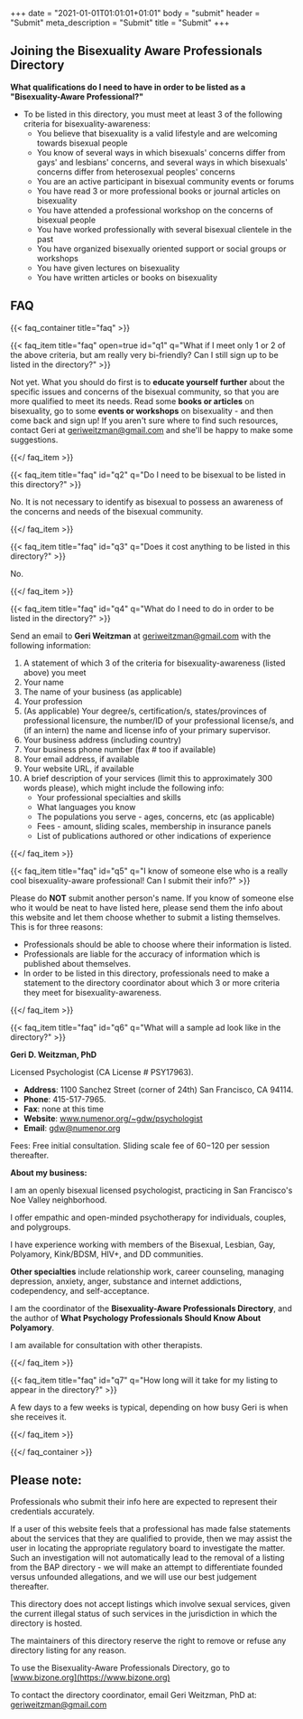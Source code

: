 +++
date = "2021-01-01T01:01:01+01:01"
body = "submit"
header = "Submit"
meta_description = "Submit"
title = "Submit"
+++

## Joining the Bisexuality Aware Professionals Directory

**What qualifications do I need to have in order to be listed as a "Bisexuality-Aware Professional?"**



- To be listed in this directory, you must meet at least 3 of the following criteria for bisexuality-awareness:
    - You believe that bisexuality is a valid lifestyle and are welcoming towards bisexual people
    - You know of several ways in which bisexuals' concerns differ from gays' and lesbians' concerns, and several ways in which bisexuals' concerns differ from heterosexual peoples' concerns
    - You are an active participant in bisexual community events or forums
    - You have read 3 or more professional books or journal articles on bisexuality
    - You have attended a professional workshop on the concerns of bisexual people
    - You have worked professionally with several bisexual clientele in the past
    - You have organized bisexually oriented support or social groups or workshops
    - You have given lectures on bisexuality
    - You have written articles or books on bisexuality

## FAQ

{{< faq_container title="faq" >}}

{{< faq_item title="faq" open=true id="q1" q="What if I meet only 1 or 2 of the above criteria, but am really very bi-friendly? Can I still sign up to be listed in the directory?" >}}

Not yet. What you should do first is to **educate yourself further** about the specific issues and concerns of the bisexual community, so that you are more qualified to meet its needs. Read some **books or articles** on bisexuality, go to some **events or workshops** on bisexuality - and then come back and sign up! If you aren't sure where to find such resources, contact Geri at geriweitzman@gmail.com and she'll be happy to make some suggestions.

{{</ faq_item >}}

{{< faq_item title="faq" id="q2" q="Do I need to be bisexual to be listed in this directory?" >}}

No. It is not necessary to identify as bisexual to possess an awareness of the concerns and needs of the bisexual community.

{{</ faq_item >}}


{{< faq_item title="faq" id="q3" q="Does it cost anything to be listed in this directory?" >}}

No.

{{</ faq_item >}}

{{< faq_item title="faq" id="q4" q="What do I need to do in order to be listed in the directory?" >}}

Send an email to **Geri Weitzman** at geriweitzman@gmail.com with the following information:

1. A statement of which 3 of the criteria for bisexuality-awareness (listed above) you meet
1. Your name
1. The name of your business (as applicable)
1. Your profession
1. (As applicable) Your degree/s, certification/s, states/provinces of professional licensure, the number/ID of your professional license/s, and (if an intern) the name and license info of your primary supervisor.
1. Your business address (including country)
1. Your business phone number (fax # too if available)
1. Your email address, if available
1. Your website URL, if available
1. A brief description of your services (limit this to approximately 300 words please), which might include the following info:
    - Your professional specialties and skills
    - What languages you know
    - The populations you serve - ages, concerns, etc (as applicable)
    - Fees - amount, sliding scales, membership in insurance panels
    - List of publications authored or other indications of experience

{{</ faq_item >}}

{{< faq_item title="faq" id="q5" q="I know of someone else who is a really cool bisexuality-aware professional! Can I submit their info?" >}}

Please do **NOT** submit another person's name. If you know of someone else who it would be neat to have listed here, please send them the info about this website and let them choose whether to submit a listing themselves. This is for three reasons:

- Professionals should be able to choose where their information is listed.
- Professionals are liable for the accuracy of information which is published about themselves.
- In order to be listed in this directory, professionals need to make a statement to the directory coordinator about which 3 or more criteria they meet for bisexuality-awareness.

{{</ faq_item >}}

{{< faq_item title="faq" id="q6" q="What will a sample ad look like in the directory?" >}}

**Geri D. Weitzman, PhD**

Licensed Psychologist (CA License # PSY17963).

- **Address**: 1100 Sanchez Street (corner of 24th)   San Francisco, CA 94114.
- **Phone**: 415-517-7965.
- **Fax**: none at this time
- **Website**: www.numenor.org/~gdw/psychologist
- **Email**: gdw@numenor.org

Fees: Free initial consultation. Sliding scale fee of $60-$120 per session thereafter.

**About my business:**

I am an openly bisexual licensed psychologist, practicing in San Francisco's Noe Valley neighborhood.

I offer empathic and open-minded psychotherapy for individuals, couples, and polygroups.

I have experience working with members of the Bisexual, Lesbian, Gay, Polyamory, Kink/BDSM, HIV+, and DD communities.

**Other specialties** include relationship work, career counseling, managing depression, anxiety, anger, substance and internet addictions, codependency, and self-acceptance.

I am the coordinator of the **Bisexuality-Aware Professionals Directory**, and the author of **What Psychology Professionals Should Know About Polyamory**.

I am available for consultation with other therapists.

{{</ faq_item >}}

{{< faq_item title="faq" id="q7" q="How long will it take for my listing to appear in the directory?" >}}

A few days to a few weeks is typical, depending on how busy Geri is when she receives it.

{{</ faq_item >}}

{{</ faq_container >}}

## Please note:

Professionals who submit their info here are expected to represent their credentials accurately.

If a user of this website feels that a professional has made false statements about the services that they are qualified to provide, then we may assist the user in locating the appropriate regulatory board to investigate the matter. Such an investigation will not automatically lead to the removal of a listing from the BAP directory - we will make an attempt to differentiate founded versus unfounded allegations, and we will use our best judgement thereafter.

This directory does not accept listings which involve sexual services, given the current illegal status of such services in the jurisdiction in which the directory is hosted.

The maintainers of this directory reserve the right to remove or refuse any directory listing for any reason.

To use the Bisexuality-Aware Professionals Directory, go to [www.bizone.org](https://www.bizone.org)

To contact the directory coordinator, email Geri Weitzman, PhD at: geriweitzman@gmail.com

